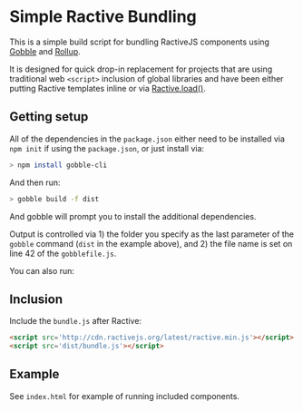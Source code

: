 # Simple Ractive Bundling

This is a simple build script for bundling RactiveJS components
using [Gobble](https://github.com/gobblejs/) and [Rollup](https://github.com/rollup/rollup).

It is designed for quick drop-in replacement for projects that are using traditional web `<script>`
inclusion of global libraries and have been either putting
Ractive templates inline or via [Ractive.load()](https://github.com/ractivejs/ractive-load).

## Getting setup

All of the dependencies in the `package.json` either need to be installed
via `npm init` if using the `package.json`, or just install via:

```sh
> npm install gobble-cli
```

And then run:

```sh
> gobble build -f dist
```

And gobble will prompt you to install the additional dependencies.

Output is controlled via 1) the folder you specify as the last parameter of the `gobble` command (`dist` in the example above), and 2) the file name is set on line 42 of the `gobblefile.js`.

You can also run:

## Inclusion

Include the `bundle.js` after Ractive:

```html
<script src='http://cdn.ractivejs.org/latest/ractive.min.js'></script>
<script src='dist/bundle.js'></script>
```

## Example

See `index.html` for example of running included components.
